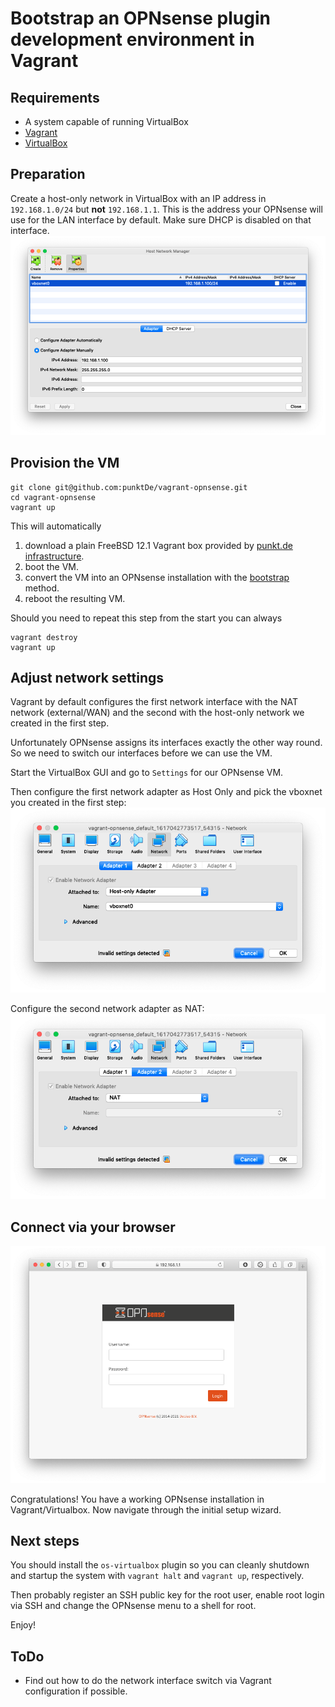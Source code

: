 Bootstrap an OPNsense plugin development environment in Vagrant
===============================================================

Requirements
------------
* A system capable of running VirtualBox
* [Vagrant](https://www.vagrantup.com)
* [VirtualBox](https://www.virtualbox.org)

Preparation
-----------
Create a host-only network in VirtualBox with an IP address in `192.168.1.0/24`
but **not** `192.168.1.1`. This is the address your OPNsense will use for the LAN
interface by default. Make sure DHCP is disabled on that interface.
![Host Network Manager](img/vboxnet-settings.png)

Provision the VM
----------------
````
git clone git@github.com:punktDe/vagrant-opnsense.git
cd vagrant-opnsense
vagrant up
````
This will automatically
1. download a plain FreeBSD 12.1 Vagrant box provided by [punkt.de infrastructure](https://infrastructure.punkt.de/).
2. boot the VM.
3. convert the VM into an OPNsense installation with the [bootstrap](https://github.com/opnsense/update/) method.
4. reboot the resulting VM.

Should you need to repeat this step from the start you can always
```
vagrant destroy
vagrant up
```

Adjust network settings
-----------------------
Vagrant by default configures the first network interface with the NAT network (external/WAN)
and the second with the host-only network we created in the first step.

Unfortunately OPNsense assigns its interfaces exactly the other way round.
So we need to switch our interfaces before we can use the VM.

Start the VirtualBox GUI and go to `Settings` for our OPNsense VM.

Then configure the first network adapter as Host Only and pick the vboxnet you created
in the first step:
![Adapter 1 Settings](img/adapter-1.png)

Configure the second network adapter as NAT:
![Adapter 2 Settings](img/adapter-2.png)

Connect via your browser
------------------------
![Browser](img/browser.png)

Congratulations! You have a working OPNsense installation in Vagrant/Virtualbox.
Now navigate through the initial setup wizard.

Next steps
----------
You should install the `os-virtualbox` plugin so you can cleanly shutdown and startup
the system with `vagrant halt` and `vagrant up`, respectively.

Then probably register an SSH public key for the root user, enable root login via SSH and
change the OPNsense menu to a shell for root.

Enjoy!

ToDo
----
* Find out how to do the network interface switch via Vagrant configuration if possible.
